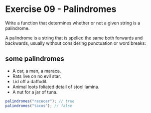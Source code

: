 # Exercise 09 - Palindromes

Write a function that determines whether or not a given string is a palindrome.

A palindrome is a string that is spelled the same both forwards and backwards, usually without considering punctuation or word breaks:

## some palindromes

- A car, a man, a maraca.
- Rats live on no evil star.
- Lid off a daffodil.
- Animal loots foliated detail of stool lamina.
- A nut for a jar of tuna.

```javascript
palindromes("racecar"); // true
palindromes("tacos"); // false
```
